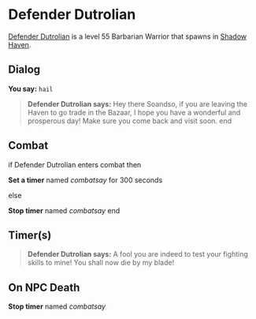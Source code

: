 # Defender Dutrolian



[Defender Dutrolian](/npc/150028) is a level 55 Barbarian Warrior that spawns in [Shadow Haven](/zone/150).



## Dialog

**You say:** `hail`



>**Defender Dutrolian says:** Hey there Soandso, if you are leaving the Haven to go trade in the Bazaar, I hope you have a wonderful and prosperous day! Make sure you come back and visit soon.
end



## Combat

if Defender Dutrolian enters combat  then


**Set a timer** named *combatsay* for 300 seconds

else


**Stop timer** named *combatsay*
end



## Timer(s)

>**Defender Dutrolian says:** A fool you are indeed to test your fighting skills to mine!  You shall now die by my blade!


## On NPC Death

**Stop timer** named *combatsay*